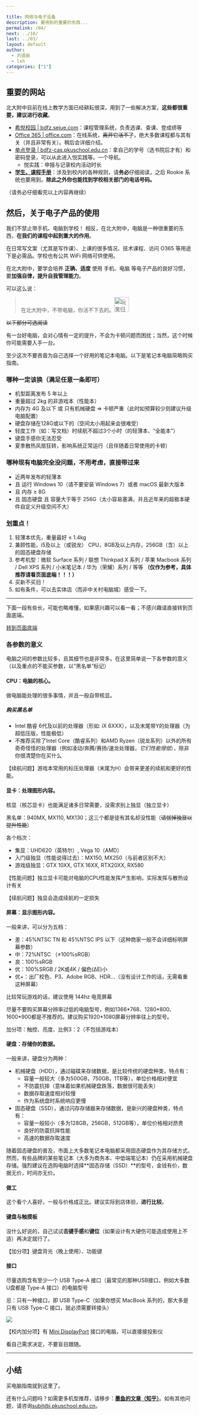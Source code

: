 ```yaml
---

title: 网络与电子设备
description: 要用到的重要的东西...
permalink: /04/
next: ../10/
last: ../03/
layout: default
author:
  - 刘语辰
  - lxh
categories: ["1"]
---
```

<!-- 暂时把书院那页设成彩蛋。 -->
<script>
    document.addEventListener('DOMContentLoaded', function() {
    var elems = document.querySelectorAll('.materialboxed');
    var instances = M.Materialbox.init(elems);
  });
</script>

## 重要的网站

北大附中目前在线上教学方面已经耕耘很深，用到了一些解决方案，**这些都很重要，建议进行收藏**。

- [希悦校园 \| bdfz.seiue.com](https://bdfz.seiue.com)：课程管理系统，负责选课、查课、登成绩等
- [Office 365 \| office.com](https://office.com)：在线系统，~~离开它活不了~~，绝大多数课程都与其有关（并且非常有关）。稍后会详细介绍。
- [单点登录 \| bdfz-cas.pkuschool.edu.cn](http://bdfz-cas.pkuschool.edu.cn)：拿自己的学号（选书院后才有）和密码登录，可以从此进入悦实践等。一个导航。
  - 悦实践：申报与记录校内活动时长
- **[学生、课程手册](http://www.pkuschool.edu.cn/shouce/xiaoli_01.html)**：涉及到校内的各种规则，请**务必**仔细阅读，之后 Rookie 系统也要用到。**除此之外你也能找到学校相关部门的电话号码。**

（请务必仔细看完以上内容再继续）

## 然后，关于电子产品的使用

我们不禁止带手机、电脑到学校！
相反，在北大附中，电脑是一种很重要的东西，**在我们的课程中起到重大的作用**。

在日常写文案（尤其是写作课）、上课的很多情况、技术课程、访问 O365 等用途下是必需品。学校也有公共 WiFi 网络可供使用。

在北大附中，要学会培养 **正确、适度** 使用 手机、电脑 等电子产品的良好习惯，要**加强自律，提升自我管理能力**。


可以这么说：

> 在北大附中，不带电脑，你活不下去的。<img src="https://s2.ax1x.com/2019/07/28/eQVA58.jpg" width="40" title="玩笑归玩笑，生存倒是没问题的。但是会遇到各种坑。">

~~以下部分可选阅读~~

有一台好电脑，会对心情有一定的提升，不会为卡顿问题而困扰；当然，这个时候你可能需要入手一台。

至少这次不要吝啬为自己选择一个好用的笔记本电脑。以下是笔记本电脑简略购买指南。

<!-- *（当然，要学会自控哦！* -->

### 哪种一定该换（满足任意一条即可）

- 机型距离发布 5 年以上
- 重量超过 2kg 的非游戏本（性能本）
- 内存为 4G 及以下 或 只有机械硬盘 => 卡顿严重（此时如预算较少则建议升级电脑配置）
- 硬盘存储在128G或以下的（空间太小用起来会很难受）
- 轻度工作（如：写文档）时续航不超过3个小时（的轻薄本、“全能本”）
- 键盘手感你无法忍受
- 夏季散热风扇狂转，影响系统正常运行（且伴随着日常使用的卡顿）


<!-- - 游戏本条件：
  - 散热不要太吵（不然会打扰别人学习的！）
  - 实际上不建议携带游戏本，除非有频繁的游戏需要 -->

<!-- ### 哪种不建议带到学校

- 重量超过 2kg 的任何笔记本电脑（习武之人可以忽略）
- 台式机、一体机（当然！） -->

### 哪种现有电脑完全没问题，不用考虑，直接带过来

- 近两年发布的轻薄本
- 且 运行 Windows 10（请不要安装 Windows 7）或者 macOS 最新大版本
- 且 内存 ≥ 8G
- 且 固态硬盘 且 容量大于等于 256G（太小容易塞满，并且近年来的超极本硬件自定义升级空间不大）

### 划重点！

1. 轻薄本优先，重量最好 ≤ 1.4kg
2. 兼顾性能，i5及以上（或锐龙） CPU，8GB及以上内存，256GB（含）以上的固态硬盘存储
3. 参考机型：微软 Surface 系列 / 联想 Thinkpad X 系列 / 苹果 Macbook 系列 / Dell XPS 系列 / 小米笔记本 / 华为（荣耀）系列 / 等等 **（仅作为参考，具体推荐请看页面底端！！！）**
4. 买新不买旧！
5. 如有条件，可以去实体店（而非中关村电脑城）感受一下。

---

下面一段有些长，可能也略难懂，如果感兴趣可以看一看；不感兴趣请直接转到页面底端。

<a href="#小结" class=" btn red darken-3 white-text">转到页面底端</a>

### 各参数的意义

电脑之间的参数比较多，且其细节也是非常多。在这里简单说一下各参数的意义（以及重点的不能买参数，以“黑名单”标记）

#### CPU：电脑的核心。

做电脑能处理的很多事情，并且一般自带核显。

##### 购买黑名单

  - Intel 酷睿 6代及以前的处理器（形如: iX 6XXX），以及末尾带Y的处理器（为超低压版，性能极低）
  - 不推荐买除了Intel Core（酷睿系列）和AMD Ryzen（锐龙系列）以外的所有奇奇怪怪的处理器（例如凌动/奔腾/赛扬/速龙处理器，*它们性能很低*），除非你很清楚你在买什么

【续航问题】游戏本常用的标压处理器（末尾为H）会带来更差的续航和更好的性能。


#### 显卡：处理图形内容。

核显（核芯显卡）也能满足诸多日常需要，没需求别上独显（独立显卡）

黑名单：940MX, MX110, MX130；这三个都是徒有其名却没性能（~~请拔掉独显以提升性能~~）

各个档次：

- 集显：UHD620（英特尔）, Vega 10（AMD）
- 入门级独显（性能说得过去）：MX150, MX250（与前者区别不大）
- 游戏级独显：GTX 10XX, GTX 16XX, RTX20XX, RX580

【性能问题】独立显卡可能对电脑的CPU性能发挥产生影响，实际发挥与散热设计有关

【续航问题】独显会造成续航的一定损失


#### 屏幕：显示图形内容。

一般来讲，可以分为五档：

- 差：45%NTSC TN 和 45%NTSC IPS 以下（这种商家一般不会详细标明屏幕参数）
- 中：72%NTSC （≠100%sRGB）
- 良：100%sRGB
- 优：100%SRGB / 2K或4K / 偏色(ΔE)小
- 优+：出厂校色、P3、Adobe RGB、HDR...（没有设计工作的话，无需看重这种屏幕）

比较常玩游戏的话，建议使用 144hz 电竞屏幕

尽量不要购买屏幕分辨率过低的电脑型号，例如1366\*768、1280\*800、1600\*900都是不推荐的。建议购买1920*1080屏幕分辨率往上的型号。

加分项：触控、亮度、比例3：2（不包括游戏本）

#### 硬盘：存储你的数据。

一般来讲，硬盘分为两种：
- 机械硬盘（HDD），通过磁碟来存储数据，是比较传统的硬盘种类，特点有：
  - 容量一般较大（多为500GB，750GB，1TB等），单位价格相对便宜
  - 不防震抗摔（意味着如果机械硬盘跌落，数据很可能丢失）
  - 数据存取速度相对较慢
  - 作为系统盘时系统响应更慢
- 固态硬盘（SSD），通过闪存存储器来存储数据，是新兴的硬盘种类，特点有：
  - 容量一般较小（多为128GB，256GB，512GB等），单位价格相对昂贵
  - 良好的防震抗摔性能
  - 高速的数据存取速度

随着固态硬盘的普及，市面上大多数笔记本电脑都采用固态硬盘作为其存储方式。然而，有些品牌的某些笔记本（大多为商务本、中低端笔记本）仍在采用机械硬盘存储。强烈建议在选购电脑时选择**固态存储（SSD）**的型号，金钱有价，数据无价，时间亦无价。

#### 做工

这个看个人喜好，一般与价格成正比。建议实际到店体验，**进行比较**。

#### 键盘与触摸板

没什么好说的，自己试试**击键手感**和**键位**（如果设计有大硬伤可能造成使用上不适）再决定就行了。

【加分项】键盘背光（晚上使用）、功能键

#### 接口

尽量选购含有至少一个 USB Type-A 接口（最常见的那种USB接口，例如大多数U盘都是 Type-A 接口）的电脑型号

忌：只有一种接口，即 USB Type-C（如果你想买 MacBook 系列的，那大多是只有 USB Type-C 接口，就必须需要转接头）

<img src="http://bbs.raindi.net/data/attachment/forum/201711/29/211712m860gl0xeg0xlvpv.jpg"  class="materialboxed">

【校内加分项】有 [Mini DisplayPort](https://baike.baidu.com/item/mini%20displayport/9751237) 接口的电脑，可以直接接投影仪

看自己需求决定，不要盲目跟随。

---

## 小结

买电脑指南就到这里了。

还有什么问题吗？如需更多机型推荐，请移步：**[墨鱼的文章（知乎）](https://zhuanlan.zhihu.com/p/74132830)**。如有其他问题，请咨询<subit@i.pkuschool.edu.cn>。
